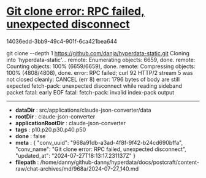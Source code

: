# [Git clone error: RPC failed, unexpected disconnect](https://claude.ai/chat/968a91db-a3ad-4f8f-9f42-b24cd690bffa)

14036edd-3bb9-49c4-901f-6ca421bea644

git clone --depth 1 https://github.com/danja/hyperdata-static.git
Cloning into 'hyperdata-static'...
remote: Enumerating objects: 6659, done.
remote: Counting objects: 100% (6659/6659), done.
remote: Compressing objects: 100% (4808/4808), done.
error: RPC failed; curl 92 HTTP/2 stream 5 was not closed cleanly: CANCEL (err 8)
error: 1796 bytes of body are still expected
fetch-pack: unexpected disconnect while reading sideband packet
fatal: early EOF
fatal: fetch-pack: invalid index-pack output

---

* **dataDir** : src/applications/claude-json-converter/data
* **rootDir** : claude-json-converter
* **applicationRootDir** : claude-json-converter
* **tags** : p10.p20.p30.p40.p50
* **done** : false
* **meta** : {
  "conv_uuid": "968a91db-a3ad-4f8f-9f42-b24cd690bffa",
  "conv_name": "Git clone error: RPC failed, unexpected disconnect",
  "updated_at": "2024-07-27T18:13:17.231137Z"
}
* **filepath** : /home/danny/github-danny/hyperdata/docs/postcraft/content-raw/chat-archives/md/968a/2024-07-27_140.md